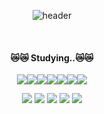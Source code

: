 <div align="center">
    
![header](https://capsule-render.vercel.app/api?type=Venom&text=Jeedoli%20&#128526;&fontColor=FFE4B5&animation=twinkling&color=ADD8E6&fontSize=40&descSize=&height=150)

</div>
<br/>
<div align="center">
    <h4>😿😿 Studying..😿😿</h4>
    <div style="display: flex; justify-content: center; flex-wrap: wrap;">
        <img src="https://img.shields.io/badge/Python-3776AB?style=for-the-badge&logo=Python&logoColor=white">
        <img src="https://img.shields.io/badge/django-0C4B33?style=for-the-badge&logo=django&logoColor=white">
        <img src="https://img.shields.io/badge/MySQL-4479A1?style=for-the-badge&logo=MySQL&logoColor=white">
        <img src="https://img.shields.io/badge/github-181717?style=for-the-badge&logo=github&logoColor=white">
        <img src="https://img.shields.io/badge/aws-232F3E?style=for-the-badge&logo=aws&logoColor=white">
        <img src="https://img.shields.io/badge/instagram-833AB4?style=for-the-badge&logo=instagram&logoColor=white">
        <img src="https://img.shields.io/badge/discord-7289DA?style=for-the-badge&logo=discord&logoColor=white">
    </div>
</div>


<div align="center">
    
![](http://github-profile-summary-cards.vercel.app/api/cards/profile-details?username=jeedoli&theme=react)
![](http://github-profile-summary-cards.vercel.app/api/cards/repos-per-language?username=jeedoli&theme=react)
![](http://github-profile-summary-cards.vercel.app/api/cards/most-commit-language?username=jeedoli&theme=react)
![](http://github-profile-summary-cards.vercel.app/api/cards/stats?username=jeedoli&theme=react)
![](http://github-profile-summary-cards.vercel.app/api/cards/productive-time?username=jeedoli&theme=react&utcOffset=8)

</div>
